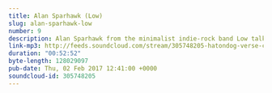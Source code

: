 ```yaml
---
title: Alan Sparhawk (Low)
slug: alan-sparhawk-low
number: 9
description: Alan Sparhawk from the minimalist indie-rock band Low talks about his personal songwriting process. Identifying ideas, putting the work in, and using techniques sparingly are all discussed. Listen to a fragment of a new song he’s piecing together, as well as a more fleshed out live performance of a brand new, never-before-heard track.
link-mp3: http://feeds.soundcloud.com/stream/305748205-hatondog-verse-chorus-verse-ep9-alan-sparhawk-low.mp3
duration: "00:52:52"
byte-length: 128029097
pub-date: Thu, 02 Feb 2017 12:41:00 +0000
soundcloud-id: 305748205
---
```

